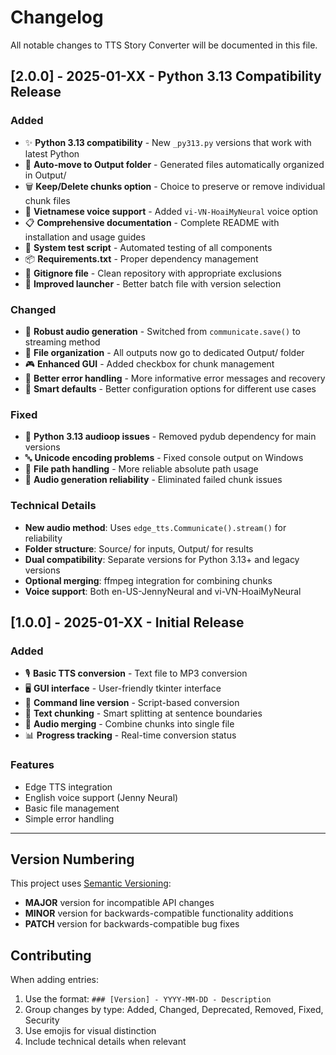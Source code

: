 # Changelog

All notable changes to TTS Story Converter will be documented in this file.

## [2.0.0] - 2025-01-XX - Python 3.13 Compatibility Release

### Added
- ✨ **Python 3.13 compatibility** - New `_py313.py` versions that work with latest Python
- 📁 **Auto-move to Output folder** - Generated files automatically organized in Output/
- 🗑️ **Keep/Delete chunks option** - Choice to preserve or remove individual chunk files
- 🎤 **Vietnamese voice support** - Added `vi-VN-HoaiMyNeural` voice option
- 📋 **Comprehensive documentation** - Complete README with installation and usage guides
- 🧪 **System test script** - Automated testing of all components
- 📦 **Requirements.txt** - Proper dependency management
- 🚫 **Gitignore file** - Clean repository with appropriate exclusions
- 🚀 **Improved launcher** - Better batch file with version selection

### Changed
- 🔧 **Robust audio generation** - Switched from `communicate.save()` to streaming method
- 💾 **File organization** - All outputs now go to dedicated Output/ folder
- 🎮 **Enhanced GUI** - Added checkbox for chunk management
- 📝 **Better error handling** - More informative error messages and recovery
- 🎯 **Smart defaults** - Better configuration options for different use cases

### Fixed
- 🐛 **Python 3.13 audioop issues** - Removed pydub dependency for main versions
- 🔤 **Unicode encoding problems** - Fixed console output on Windows
- 📁 **File path handling** - More reliable absolute path usage
- 🎵 **Audio generation reliability** - Eliminated failed chunk issues

### Technical Details
- **New audio method**: Uses `edge_tts.Communicate().stream()` for reliability
- **Folder structure**: Source/ for inputs, Output/ for results
- **Dual compatibility**: Separate versions for Python 3.13+ and legacy versions
- **Optional merging**: ffmpeg integration for combining chunks
- **Voice support**: Both en-US-JennyNeural and vi-VN-HoaiMyNeural

## [1.0.0] - 2025-01-XX - Initial Release

### Added
- 🎙️ **Basic TTS conversion** - Text file to MP3 conversion
- 🖥️ **GUI interface** - User-friendly tkinter interface
- 📜 **Command line version** - Script-based conversion
- 🔀 **Text chunking** - Smart splitting at sentence boundaries
- 🔗 **Audio merging** - Combine chunks into single file
- 📊 **Progress tracking** - Real-time conversion status

### Features
- Edge TTS integration
- English voice support (Jenny Neural)
- Basic file management
- Simple error handling

---

## Version Numbering

This project uses [Semantic Versioning](https://semver.org/):
- **MAJOR** version for incompatible API changes
- **MINOR** version for backwards-compatible functionality additions  
- **PATCH** version for backwards-compatible bug fixes

## Contributing

When adding entries:
1. Use the format: `### [Version] - YYYY-MM-DD - Description`
2. Group changes by type: Added, Changed, Deprecated, Removed, Fixed, Security
3. Use emojis for visual distinction
4. Include technical details when relevant
